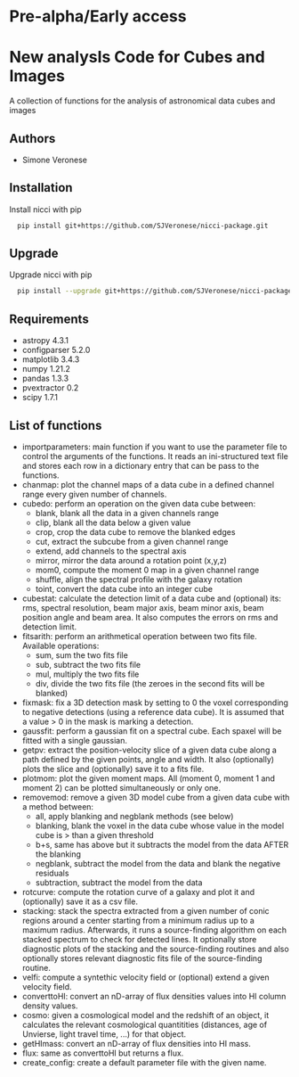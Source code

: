 # Pre-alpha/Early access

# New analysIs Code for Cubes and Images
A collection of functions for the analysis of astronomical data cubes and images

## Authors
- Simone Veronese

## Installation
Install nicci with pip
```bash
  pip install git+https://github.com/SJVeronese/nicci-package.git
```

## Upgrade
Upgrade nicci with pip
```bash
  pip install --upgrade git+https://github.com/SJVeronese/nicci-package.git
```

## Requirements
* astropy 4.3.1
* configparser 5.2.0
* matplotlib 3.4.3
* numpy 1.21.2
* pandas 1.3.3
* pvextractor 0.2
* scipy 1.7.1

## List of functions
* importparameters: main function if you want to use the parameter file to control the arguments of the functions. It reads an ini-structured text file and stores each row in a dictionary entry that can be pass to the functions.
* chanmap: plot the channel maps of a data cube in a defined channel range every given number of channels.
* cubedo: perform an operation on the given data cube between:
  - blank, blank all the data in a given channels range
  - clip, blank all the data below a given value
  - crop, crop the data cube to remove the blanked edges
  - cut, extract the subcube from a given channel range
  - extend, add channels to the spectral axis
  - mirror, mirror the data around a rotation point (x,y,z)
  - mom0, compute the moment 0 map in a given channel range
  - shuffle, align the spectral profile with the galaxy rotation
  - toint, convert the data cube into an integer cube 
* cubestat: calculate the detection limit of a data cube and (optional) its: rms, spectral resolution, beam major axis, beam minor axis, beam position angle and beam area. It also computes the errors on rms and detection limit.
* fitsarith: perform an arithmetical operation between two fits file. Available operations:
  - sum, sum the two fits file
  - sub, subtract the two fits file
  - mul, multiply the two fits file
  - div, divide the two fits file (the zeroes in the second fits will be blanked)
* fixmask: fix a 3D detection mask by setting to 0 the voxel corresponding to negative detections (using a reference data cube). It is assumed that a value > 0 in the mask is marking a detection.
* gaussfit: perform a gaussian fit on a spectral cube. Each spaxel will be fitted with a single gaussian.
* getpv: extract the position-velocity slice of a given data cube along a path defined by the given points, angle and width. It also (optionally) plots the slice and (optionally) save it to a fits file.
* plotmom: plot the given moment maps. All (moment 0, moment 1 and moment 2) can be plotted simultaneously or only one.
* removemod: remove a given 3D model cube from a given data cube with a method between:
  - all, apply blanking and negblank methods (see below)
  - blanking, blank the voxel in the data cube whose value in the model cube is > than a given threshold
  - b+s, same has above but it subtracts the model from the data AFTER the blanking
  - negblank, subtract the model from the data and blank the negative residuals
  - subtraction, subtract the model from the data
* rotcurve: compute the rotation curve of a galaxy and plot it and (optionally) save it as a csv file.
* stacking: stack the spectra extracted from a given number of conic regions around a center starting from a minimum radius up to a maximum radius. Afterwards, it runs a source-finding algorithm on each stacked spectrum to check for detected lines. It optionally store diagnostic plots of the stacking and the source-finding routines and also optionally stores relevant diagnostic fits file of the source-finding routine.
* velfi: compute a syntethic velocity field or (optional) extend a given velocity field.
* converttoHI: convert an nD-array of flux densities values into HI column density values.
* cosmo: given a cosmological model and the redshift of an object, it calculates the relevant cosmological  quantitities (distances, age of Unvierse, light travel time, ...) for that object.
* getHImass: convert an nD-array of flux densities into HI mass.
* flux: same as converttoHI but returns a flux.
* create_config: create a default parameter file with the given name.
